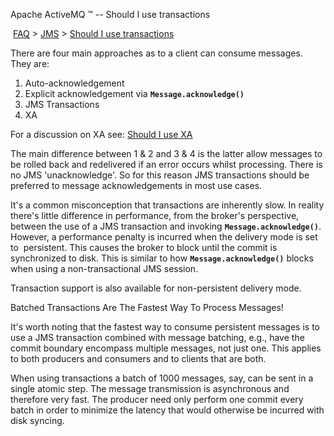Apache ActiveMQ ™ -- Should I use transactions 

 [FAQ](/FAQ/index.md) > [JMS](../../FAQ/jms.md) > [Should I use transactions](../../FAQ/JMS/should-i-use-transactions.md)


There are four main approaches as to a client can consume messages. They are:

1.  Auto-acknowledgement
2.  Explicit acknowledgement via **`Message.acknowledge()`**
3.  JMS Transactions
4.  XA

For a discussion on XA see: [Should I use XA](../../FAQ/JMS/should-i-use-xa.md)

The main difference between 1 & 2 and 3 & 4 is the latter allow messages to be rolled back and redelivered if an error occurs whilst processing. There is no JMS 'unacknowledge'. So for this reason JMS transactions should be preferred to message acknowledgements in most use cases.

It's a common misconception that transactions are inherently slow. In reality there's little difference in performance, from the broker's perspective, between the use of a JMS transaction and invoking **`Message.acknowledge()`**. However, a performance penalty is incurred when the delivery mode is set to  persistent. This causes the broker to block until the commit is synchronized to disk. This is similar to how **`Message.acknowledge()`** blocks when using a non-transactional JMS session.

Transaction support is also available for non-persistent delivery mode.

Batched Transactions Are The Fastest Way To Process Messages!

It's worth noting that the fastest way to consume persistent messages is to use a JMS transaction combined with message batching, e.g., have the commit boundary encompass multiple messages, not just one. This applies to both producers and consumers and to clients that are both.

When using transactions a batch of 1000 messages, say, can be sent in a single atomic step. The message transmission is asynchronous and therefore very fast. The producer need only perform one commit every batch in order to minimize the latency that would otherwise be incurred with disk syncing.

